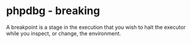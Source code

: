 phpdbg - breaking
=================

A breakpoint is a stage in the execution that you wish to halt the executor while you inspect, or change, the environment.


